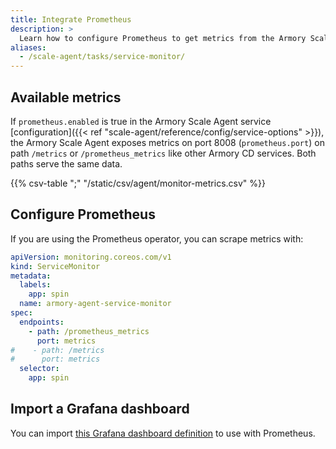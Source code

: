 ```yaml
---
title: Integrate Prometheus
description: >
  Learn how to configure Prometheus to get metrics from the Armory Scale Agent service and display them in a Grafana dashboard.
aliases:
  - /scale-agent/tasks/service-monitor/
---
```


## Available metrics

If `prometheus.enabled` is true in the Armory Scale Agent service [configuration]({{< ref "scale-agent/reference/config/service-options" >}}), the Armory Scale Agent exposes metrics on port 8008 (`prometheus.port`) on path `/metrics` or `/prometheus_metrics` like other Armory CD services. Both paths serve the same data.

{{% csv-table ";" "/static/csv/agent/monitor-metrics.csv" %}}

## Configure Prometheus

If you are using the Prometheus operator, you can scrape metrics with:

```yaml
apiVersion: monitoring.coreos.com/v1
kind: ServiceMonitor
metadata:
  labels:
    app: spin
  name: armory-agent-service-monitor
spec:
  endpoints:
    - path: /prometheus_metrics
      port: metrics
#    - path: /metrics
#      port: metrics
  selector:
    app: spin
```

## Import a Grafana dashboard

You can import [this Grafana dashboard definition](https://armory.jfrog.io/artifactory/manifests/kubesvc/armory-agent-dashboard.json) to use with Prometheus.
